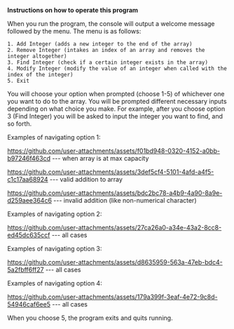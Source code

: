 **Instructions on how to operate this program**

When you run the program, the console will output a welcome message followed by the menu. The menu is as follows:

	1. Add Integer (adds a new integer to the end of the array)
	2. Remove Integer (intakes an index of an array and removes the integer altogether)
	3. Find Integer (check if a certain integer exists in the array)
	4. Modify Integer (modify the value of an integer when called with the index of the integer)
	5. Exit

You will choose your option when prompted (choose 1-5) of whichever one you want to do to the array.
You will be prompted different necessary inputs depending on what choice you make. For example, after you choose option 3
(Find Integer) you will be asked to input the integer you want to find, and so forth.

Examples of navigating option 1:

https://github.com/user-attachments/assets/f01bd948-0320-4152-a0bb-b97246f463cd --- when array is at max capacity

https://github.com/user-attachments/assets/3def5cf4-5101-4afd-a4f5-c1c17aa68924 --- valid addition to array

https://github.com/user-attachments/assets/bdc2bc78-a4b9-4a90-8a9e-d259aee364c6 --- invalid addition (like non-numerical character)


Examples of navigating option 2:

https://github.com/user-attachments/assets/27ca26a0-a34e-43a2-8cc8-ed45dc635ccf --- all cases


Examples of navigating option 3:

https://github.com/user-attachments/assets/d8635959-563a-47eb-bdc4-5a2fbff6ff27 --- all cases


Examples of navigating option 4:

https://github.com/user-attachments/assets/179a399f-3eaf-4e72-9c8d-54946caf6ee5 --- all cases


When you choose 5, the program exits and quits running.
